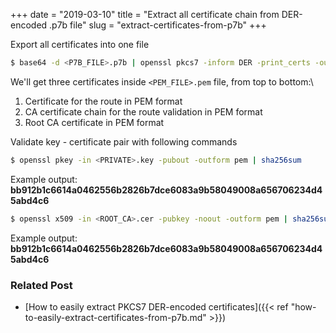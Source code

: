 +++
date = "2019-03-10"
title = "Extract all certificate chain from DER-encoded .p7b file"
slug = "extract-certificates-from-p7b"
+++

Export all certificates into one file

```bash
$ base64 -d <P7B_FILE>.p7b | openssl pkcs7 -inform DER -print_certs -out <PEM_FILE>.pem
```

We'll get three certificates inside `<PEM_FILE>.pem` file, from top to bottom:\

1. Certificate for the route in PEM format
2. CA certificate chain for the route validation in PEM format
3. Root CA certificate in PEM format

Validate key - certificate pair with following commands

```bash
$ openssl pkey -in <PRIVATE>.key -pubout -outform pem | sha256sum
```

Example output: **bb912b1c6614a0462556b2826b7dce6083a9b58049008a656706234d45abd4c6**

```bash
$ openssl x509 -in <ROOT_CA>.cer -pubkey -noout -outform pem | sha256sum
```

Example output: **bb912b1c6614a0462556b2826b7dce6083a9b58049008a656706234d45abd4c6**

### Related Post

* [How to easily extract PKCS7 DER-encoded certificates]({{< ref "how-to-easily-extract-certificates-from-p7b.md" >}})
